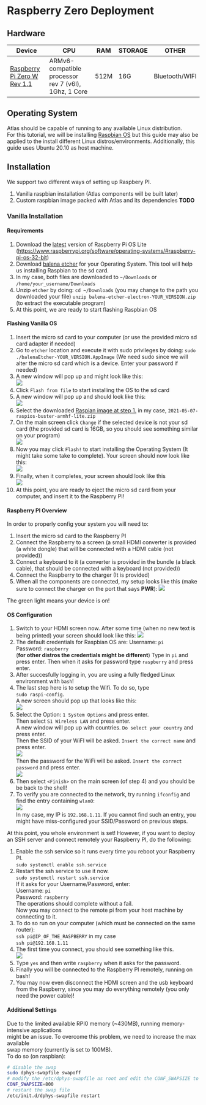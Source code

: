# Raspberry Zero Deployment
## Hardware
| Device                      	| CPU                                                  	| RAM  	| STORAGE 	| OTHER 	|
|-----------------------------	|------------------------------------------------------	|------	|---------	|-------	|
| [Raspberry Pi Zero W Rev 1.1](https://thepihut.com/products/raspberry-pi-zero-wh-starter-kit) 	| ARMv6-compatible processor rev 7 (v6l), 1Ghz, 1 Core 	| 512M 	| 16G     	|Bluetooth/WIFI|


## Operating System
Atlas should be capable of running to any available Linux distribution.  
For this tutorial, we will be installing [Raspbian OS](https://www.raspbian.org/) but this guide may also be applied to the install different Linux distros/environments. Additionally, this guide uses Ubuntu 20.10 as host machine.

## Installation
We support two different ways of setting up Raspbery PI.
1.  Vanilla raspbian installation (Atlas components will be built later) 
2.  Custom raspbian image packed with Atlas and its dependencies **TODO**

### Vanilla Installation
#### Requirements
1. Download the [latest](https://downloads.raspberrypi.org/raspios_lite_armhf/images/raspios_lite_armhf-2021-05-28/2021-05-07-raspios-buster-armhf-lite.zip) version of Raspberry Pi OS Lite (https://www.raspberrypi.org/software/operating-systems/#raspberry-pi-os-32-bit)
2. Download [balena etcher](https://www.balena.io/etcher/) for your Operating System. This tool will help us installing Raspbian to the sd card.
3. In my case, both files are downloaded to `~/Downloads` or `/home/your_username/Downloads`
4. Unzip `etcher` by doing:
    `cd ~/Downloads` (you may change to the path you downloaded your file)
    `unzip balena-etcher-electron-YOUR_VERSION.zip` (to extract the executable program)
5. At this point, we are ready to start flashing Raspbian OS

#### Flashing Vanilla OS
1. Insert the micro sd card to your computer (or use the provided micro sd card adapter if needed)
2. Go to `etcher` location and execute it with sudo privileges by doing:
`sudo ./balenaEtcher-YOUR_VERSION.AppImage` 
(We need sudo since we will alter the micro sd card which is a device. Enter your password if needed)
3. A new window will pop up and might look like this:  
![](imgs/etcher.png?raw=true)  
4. Click `Flash from file` to start installing the OS to the sd card
5. A new window will pop up and should look like this:  
![](imgs/etcher_os.png?raw=true)  
6. Select the downloaded [Raspian image at step 1.](#Requirements) in my case, `2021-05-07-raspios-buster-armhf-lite.zip`
7. On the main screen click `Change` if the selected device is not your sd card (the provided sd card is 16GB, so you should see something similar on your program)  
![](imgs/etcher.png?raw=true)  
8. Now you may click `Flash!` to start installing the Operating System (It might take some take to complete).
Your screen should now look like this:  
![](imgs/etcher_flash.png?raw=true)  
9. Finally, when it completes, your screen should look like this  
![](imgs/etcher_complete.png?raw=true)  
10. At this point, you are ready to eject the micro sd card from your computer, and insert it to the Raspberry PI!

#### Raspberry PI Overview
In order to properly config your system you will need to:
1. Insert the micro sd card to the Raspberry PI
2. Connect the Raspberry to a screen (a small HDMI converter is provided (a white dongle) that will be connected with a HDMI cable (not provided))
3. Connect a keyboard to it (a converter is provided in the bundle (a black cable), that should be connected with a keyboard (not provided))
4. Connect the Raspberry to the charger (It is provided)
5. When all the components are connected, my setup looks like this (make sure to connect the charger on the port that says **PWR**):
![](imgs/rpi.png?raw=true)  

The green light means your device is on!

#### OS Configuration
1. Switch to your HDMI screen now. After some time (when no new text is being printed) your screen should look like this:
![](imgs/screen.jpg?raw=true)  
2. The default credentials for Raspbian OS are:
Username: `pi`  
Password: `raspberry`  
(**for other distros the credentials might be different**)
Type in `pi` and press enter. Then when it asks for password type `raspberry` and press enter.  
3. After succesfully logging in, you are using a fully fledged Linux environment with `bash`!  
4. The last step here is to setup the Wifi. To do so, type  
`sudo raspi-config`.  
A new screen should pop up that looks like this:  
![](imgs/raspi.jpg?raw=true)  
5. Select the Option: `1 System Options` and press enter.  
Then select `S1 Wireless LAN` and press enter.  
A new window will pop up with countries. `Do select your country` and press enter.  
Then the SSID of your WiFI will be asked. `Insert the correct name` and press enter.  
![](imgs/ssid.png?raw=true)  
Then the password for the WiFi will be asked. `Insert the correct password` and press enter.  
![](imgs/pass.jpg?raw=true)  
6. Then select `<Finish>` on the main screen (of step 4) and you should be be back to the shell!
7. To verify you are connected to the network, try running `ifconfig` and find the entry containing `wlan0`:  
![](imgs/wlan0.png?raw=true)  
In my case, my IP is `192.168.1.11`. 
If you cannot find such an entry, you might have miss-configured your SSID/Password on previous steps.

At this point, you whole environment is set! However, if you want to deploy an SSH server and connect remotely your Raspberry PI, do the following:  
1. Enable the ssh service so it runs every time you reboot your Raspberry PI.  
`sudo systemctl enable ssh.service`  
2. Restart the ssh service to use it now.  
`sudo systemctl restart ssh.service`  
If it asks for your Username/Password, enter:  
Username: `pi`  
Password: `raspberry`  
The operations should complete without a fail.  
Now you may connect to the remote pi from your host machine by connecting to it.  
3. To do so run on your computer (which must be connected on the same router):  
`ssh pi@IP_OF_THE_RASPBERRY` in my case  
`ssh pi@192.168.1.11`  
4. The first time you connect, you should see something like this.  
![](imgs/ssh.png?raw=true)  
5. Type `yes` and then write `raspberry` when it asks for the password.  
6. Finally you will be connected to the Raspberry PI remotely, running on bash!  
7. You may now even disconnect the HDMI screen and the usb keyboard from the Raspberry, since you may do everything remotely (you only need the power cable)!  


#### Additional Settings
Due to the limited available RPI0 memory (~430MB), running memory-intensive applications  
might be an issue. To overcome this problem, we need to increase the max available  
swap memory (currently is set to 100MB).  
To do so (on raspbian):  
```sh
# disable the swap
sudo dphys-swapfile swapoff
# modify the /etc/dphys-swapfile as root and edit the CONF_SWAPSIZE to 800MB --- you can change it
CONF_SWAPSIZE=800
# restart the swap file
/etc/init.d/dphys-swapfile restart
```
